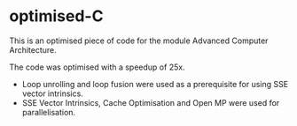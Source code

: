 # optimised-C

This is an optimised piece of code for the module Advanced Computer Architecture.

The code was optimised with a speedup of 25x.

- Loop unrolling and loop fusion were used as a prerequisite for using SSE vector intrinsics.
- SSE Vector Intrinsics, Cache Optimisation and Open MP were used for parallelisation. 
